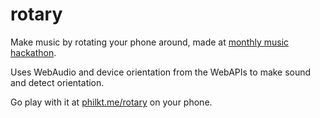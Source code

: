 # rotary
Make music by rotating your phone around, made at [monthly music hackathon](monthlymusichackathon.org).

Uses WebAudio and device orientation from the WebAPIs to make sound and detect orientation.

Go play with it at [philkt.me/rotary](philkt.me/rotary) on your phone.
